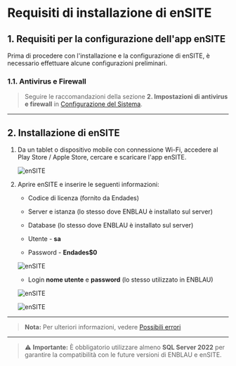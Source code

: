 # Requisiti di installazione di enSITE

## 1. Requisiti per la configurazione dell'app enSITE

Prima di procedere con l'installazione e la configurazione di enSITE, è necessario effettuare alcune configurazioni preliminari.

### 1.1. Antivirus e Firewall

> Seguire le raccomandazioni della sezione **2. Impostazioni di antivirus e firewall** in [Configurazione del Sistema](Configuracion_Sistema.md).

---

## 2. Installazione di enSITE

1. Da un tablet o dispositivo mobile con connessione Wi-Fi, accedere al Play Store / Apple Store, cercare e scaricare l'app enSITE.

    ![enSITE](../images/Instal_config/ensite.jpg)

2. Aprire enSITE e inserire le seguenti informazioni:

    - Codice di licenza (fornito da Endades)

    - Server e istanza (lo stesso dove ENBLAU è installato sul server)

    - Database (lo stesso dove ENBLAU è installato sul server)

    - Utente - **sa**

    - Password - **Endades$0**

    ![enSITE](../images/Instal_config/ensite1.jpg)

   - Login **nome utente** e **password** (lo stesso utilizzato in ENBLAU)

    ![enSITE](../images/Instal_config/ensite2.jpg)

    ![enSITE](../images/Instal_config/ensite3.jpg)

---

> **Nota:** Per ulteriori informazioni, vedere [Possibili errori](Posibles_Errores.md/#14-error-de-conexion-al-servidor-desde-ensite)

---

> ⚠️ **Importante:** È obbligatorio utilizzare almeno **SQL Server 2022** per garantire la compatibilità con le future versioni di ENBLAU e enSITE.
